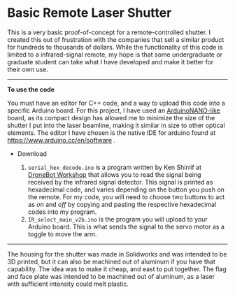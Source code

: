 # Basic Remote Laser Shutter
<html>
<p>
  This is a very basic proof-of-concept for a remote-controlled shutter. I created this out of frustration with the companies that sell a similar product for hundreds to thousands of dollars. While the functionality of this code is limited to a infrared-signal remote, my hope is that some undergraduate or graduate student can take what I have developed and make it better for their own use.
  </p>
  <hr></hr>
  <b>To use the code</b>
  <p>You must have an editor for C++ code, and a way to upload this code into a specific Arduino board. For this project, I have used an <a href="https://store-usa.arduino.cc/products/arduino-nano/">ArduinoNANO-like</a> board, as its compact design has allowed me to minimize the size of the shutter I put into the laser beamline, making it similar in size to other optical elements. The editor I have chosen is the native IDE for arduino found at <a href="https://www.arduino.cc/en/software">https://www.arduino.cc/en/software</a> .</p>
  <ul>
  <li>Download </li>
  <ol>
    <li><code>serial_hex_decode.ino</code> is a program written by Ken Shirrif at <a href="http://dronebotworkshop.com">DroneBot Workshop</a> that allows you to read the signal being received by the infrared signal detector. This signal is printed as hexadecimal code, and varies depending on the button you push on the remote. For my code, you will need to choose two buttons to act as <i>on</i> and <i>off</i> by copying and pasting the respective hexadecimal codes into my program.</li>
  <li> <code>IR_select_main_v2b.ino</code> is the program you will upload to your Arduino board. This is what sends the signal to the servo motor as a toggle to move the arm.</li>
  </ol>
  </ul> 
  <hr></hr>
  <p>The housing for the shutter was made in Solidworks and was intended to be 3D printed, but it can also be machined out of aluminum if you have that capability. The idea was to make it cheap, and east to put together. The flag and face plate was intended to be machined out of aluminum, as a laser with sufficient intensity could melt plastic.</p>
</html>
